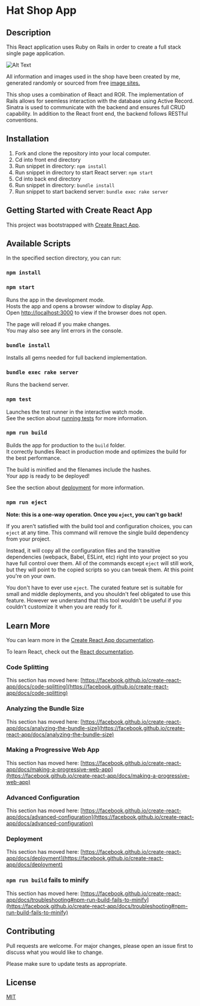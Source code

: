 # Hat Shop App

## Description

This React application uses Ruby on Rails in order to create a full stack single page application.

![Alt Text](/Phase-3-Project/HatShop.gif)

All information and images used in the shop have been created by me, generated randomly or sourced from free [image sites.](https://unsplash.com/)

This shop uses a combination of React and ROR. The implementation of Rails allows for seemless interaction with the database using Active Record. Sinatra is used to communicate with the backend and ensures full CRUD capability. In addition to the React front end, the backend follows RESTful conventions.

## Installation

1. Fork and clone the repository into your local computer.
2. Cd into front end directory
3. Run snippet in directory:
   `npm install`
4. Run snippet in directory to start React server:
   `npm start`
5. Cd into back end directory
6. Run snippet in directory:
   `bundle install`
7. Run snippet to start backend server:
   `bundle exec rake server`

## Getting Started with Create React App

This project was bootstrapped with [Create React App](https://github.com/facebook/create-react-app).

## Available Scripts

In the specified section directory, you can run:

### `npm install`

### `npm start`

Runs the app in the development mode.\
Hosts the app and opens a browser window to display App.\
Open [http://localhost:3000](http://localhost:3000) to view if the browser does not open.

The page will reload if you make changes.\
You may also see any lint errors in the console.

### `bundle install`

Installs all gems needed for full backend implementation.

### `bundle exec rake server`

Runs the backend server.

### `npm test`

Launches the test runner in the interactive watch mode.\
See the section about [running tests](https://facebook.github.io/create-react-app/docs/running-tests) for more information.

### `npm run build`

Builds the app for production to the `build` folder.\
It correctly bundles React in production mode and optimizes the build for the best performance.

The build is minified and the filenames include the hashes.\
Your app is ready to be deployed!

See the section about [deployment](https://facebook.github.io/create-react-app/docs/deployment) for more information.

### `npm run eject`

**Note: this is a one-way operation. Once you `eject`, you can't go back!**

If you aren't satisfied with the build tool and configuration choices, you can `eject` at any time. This command will remove the single build dependency from your project.

Instead, it will copy all the configuration files and the transitive dependencies (webpack, Babel, ESLint, etc) right into your project so you have full control over them. All of the commands except `eject` will still work, but they will point to the copied scripts so you can tweak them. At this point you're on your own.

You don't have to ever use `eject`. The curated feature set is suitable for small and middle deployments, and you shouldn't feel obligated to use this feature. However we understand that this tool wouldn't be useful if you couldn't customize it when you are ready for it.

## Learn More

You can learn more in the [Create React App documentation](https://facebook.github.io/create-react-app/docs/getting-started).

To learn React, check out the [React documentation](https://reactjs.org/).

### Code Splitting

This section has moved here: [https://facebook.github.io/create-react-app/docs/code-splitting](https://facebook.github.io/create-react-app/docs/code-splitting)

### Analyzing the Bundle Size

This section has moved here: [https://facebook.github.io/create-react-app/docs/analyzing-the-bundle-size](https://facebook.github.io/create-react-app/docs/analyzing-the-bundle-size)

### Making a Progressive Web App

This section has moved here: [https://facebook.github.io/create-react-app/docs/making-a-progressive-web-app](https://facebook.github.io/create-react-app/docs/making-a-progressive-web-app)

### Advanced Configuration

This section has moved here: [https://facebook.github.io/create-react-app/docs/advanced-configuration](https://facebook.github.io/create-react-app/docs/advanced-configuration)

### Deployment

This section has moved here: [https://facebook.github.io/create-react-app/docs/deployment](https://facebook.github.io/create-react-app/docs/deployment)

### `npm run build` fails to minify

This section has moved here: [https://facebook.github.io/create-react-app/docs/troubleshooting#npm-run-build-fails-to-minify](https://facebook.github.io/create-react-app/docs/troubleshooting#npm-run-build-fails-to-minify)

## Contributing

Pull requests are welcome. For major changes, please open an issue first
to discuss what you would like to change.

Please make sure to update tests as appropriate.

## License

[MIT](https://choosealicense.com/licenses/mit/)

